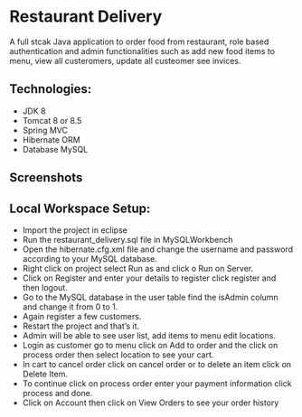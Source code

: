 # Restaurant Delivery
A full stcak Java application to order food from restaurant, role based authentication and admin functionalities such as add new food items to menu, view all custeromers, update all custeomer see invices.

## Technologies: 
*	JDK 8
*	Tomcat 8 or 8.5
*	Spring MVC
*	Hibernate ORM
*	Database MySQL

## Screenshots

## Local Workspace Setup:
*	Import the project in eclipse
*	Run the restaurant_delivery.sql file in MySQLWorkbench
*	Open the hibernate.cfg.xml file and change the username and password according to your MySQL database.
*	Right click on project select Run as and click o Run on Server.
*	Click on Register and enter your details to register click register and then logout.
*	Go to the MySQL database in the user table find the isAdmin column and change it from 0 to 1.
*	Again register a few customers.
*	Restart the project and that’s it.
*	Admin will be able to see user list, add items to menu edit locations.
*	Login as customer go to menu click on Add to order and the click on process order then select location to see your cart.
*	In cart to cancel order click on cancel order or to delete an item click on Delete Item.
*	To continue click on process order enter your payment information click process and done.
* Click on Account then click on View Orders to see your order history

